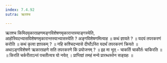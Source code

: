 ```yaml
---
index: 7.4.92
sutra: ऋतश्च

---
```

ऋतश्च किमिदमृकारग्रहणमङ्गविशेषणमृकारान्तस्याङ्गस्येति, आहोस्विदभ्यासविशेषणमृकारान्तस्याभ्यासस्येति ? अङ्गविशेषणमित्याह ॥ कथं ज्ञायते ? ॥ यदयं तपरकरणं करोति ॥ कथं कृत्वा ज्ञापकम् ? ॥ नहि कश्चिदभ्यासे दीर्घोऽस्ति यदर्थं तपरकरणं क्रियते ॥ अथाऽङ्गविशेषणे ऋकारग्रहणे सति तपरकरणे किं प्रयोजनम् ? ॥ इह मा भूत् - चाकर्ति चाकीर्तः चाकिरति ॥ ॥ किरतिं चर्करीताऽन्तं पचतीत्यत्र यो नयेत् । प्राप्तिज्ञं तमहं मन्ये प्रारब्धस्तेन सङ्ग्रहः ॥